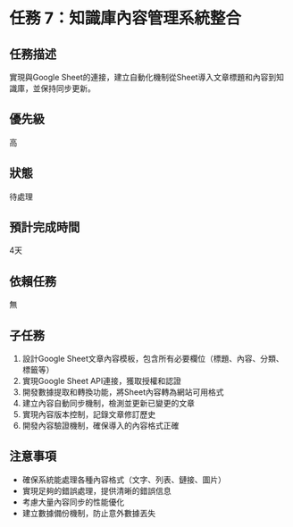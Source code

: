 # 任務 7：知識庫內容管理系統整合

## 任務描述
實現與Google Sheet的連接，建立自動化機制從Sheet導入文章標題和內容到知識庫，並保持同步更新。

## 優先級
高

## 狀態
待處理

## 預計完成時間
4天

## 依賴任務
無

## 子任務
1. 設計Google Sheet文章內容模板，包含所有必要欄位（標題、內容、分類、標籤等）
2. 實現Google Sheet API連接，獲取授權和認證
3. 開發數據提取和轉換功能，將Sheet內容轉為網站可用格式
4. 建立內容自動同步機制，檢測並更新已變更的文章
5. 實現內容版本控制，記錄文章修訂歷史
6. 開發內容驗證機制，確保導入的內容格式正確

## 注意事項
- 確保系統能處理各種內容格式（文字、列表、鏈接、圖片）
- 實現足夠的錯誤處理，提供清晰的錯誤信息
- 考慮大量內容同步的性能優化
- 建立數據備份機制，防止意外數據丟失 